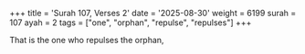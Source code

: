 +++
title = 'Surah 107, Verses 2'
date = '2025-08-30'
weight = 6199
surah = 107
ayah = 2
tags = ["one", "orphan", "repulse", "repulses"]
+++

That is the one who repulses the orphan,